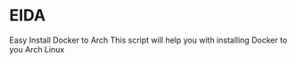 # EIDA
 Easy Install Docker to Arch
 This script will help you with installing Docker to you Arch Linux
